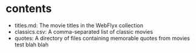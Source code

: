 # contents

- titles.md: The movie titles in the WebFlyx collection
- classics.csv: A comma-separated list of classic movies
- quotes: A directory of files containing memorable quotes from movies
test
blah blah
